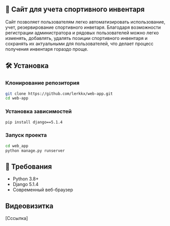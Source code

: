 ## 📝 Сайт для учета спортивного инвентаря
Сайт позволяет пользователям легко автоматизировать использование, учет, резервирование спортивного инветаря. Благодаря возможности регистрации администратора и рядовых пользователей можно легко изменять, добавлять, удалять позиции спортивного инвентаря и сохранять их актуальными для пользователей, что делает процесс получения инвентаря гораздо проще. 

## 🛠️ Установка

### Клонирование репозитория
```bash
git clone https://github.com/lerkkx/web-app.git
cd web-app
```

### Установка зависимостей
```bash
pip install django==5.1.4
```

### Запуск проекта
```bash
cd web_app
python manage.py runserver
```

## 🔗 Требования
- Python 3.8+
- Django 5.1.4
- Современный веб-браузер

## Видеовизитка
[Сссылка]
